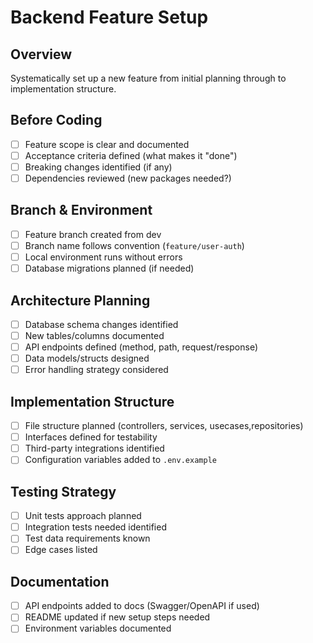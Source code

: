 # Backend Feature Setup

## Overview

Systematically set up a new feature from initial planning through to implementation structure.

## Before Coding

- [ ] Feature scope is clear and documented
- [ ] Acceptance criteria defined (what makes it "done")
- [ ] Breaking changes identified (if any)
- [ ] Dependencies reviewed (new packages needed?)

## Branch & Environment

- [ ] Feature branch created from dev
- [ ] Branch name follows convention (`feature/user-auth`)
- [ ] Local environment runs without errors
- [ ] Database migrations planned (if needed)

## Architecture Planning

- [ ] Database schema changes identified
- [ ] New tables/columns documented
- [ ] API endpoints defined (method, path, request/response)
- [ ] Data models/structs designed
- [ ] Error handling strategy considered

## Implementation Structure

- [ ] File structure planned (controllers, services, usecases,repositories)
- [ ] Interfaces defined for testability
- [ ] Third-party integrations identified
- [ ] Configuration variables added to `.env.example`

## Testing Strategy

- [ ] Unit tests approach planned
- [ ] Integration tests needed identified
- [ ] Test data requirements known
- [ ] Edge cases listed

## Documentation

- [ ] API endpoints added to docs (Swagger/OpenAPI if used)
- [ ] README updated if new setup steps needed
- [ ] Environment variables documented
